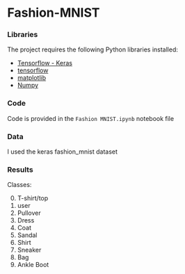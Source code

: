 # Fashion-MNIST

### Libraries

The project requires the following Python libraries installed:

- [Tensorflow - Keras](https://www.tensorflow.org/api_docs/python/tf/keras)
- [tensorflow](https://www.tensorflow.org/)
- [matplotlib](http://matplotlib.org/)
- [Numpy](https://numpy.org/)

### Code

Code is provided in the `Fashion MNIST.ipynb` notebook file

### Data

I used the keras fashion_mnist dataset

### Results

Classes:

0. T-shirt/top
1. user
2. Pullover
3. Dress
4. Coat
5. Sandal
6. Shirt
7. Sneaker
8. Bag
9. Ankle Boot
